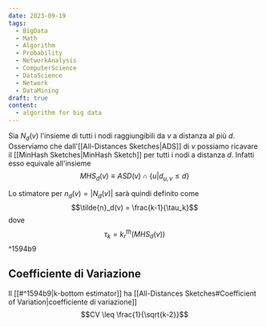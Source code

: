 ```yaml
---
date: 2023-09-19
tags:
  - BigData
  - Math
  - Algorithm
  - Probability
  - NetworkAnalysis
  - ComputerScience
  - DataScience
  - Network
  - DataMining
draft: true
content:
  - algorithm for big data
---
```

Sia $N_d(v)$ l'insieme di tutti i nodi raggiungibili da $v$ a distanza al più $d$.
Osserviamo che dall'[[All-Distances Sketches|ADS]] di $v$ possiamo ricavare il [[MinHash Sketches|MinHash Sketch]] per tutti i nodi a distanza $d$.
Infatti esso equivale all'insieme
$$MHS_d(v) \equiv ASD(v) \cap \lbrace u | d_{u,v} \leq d \rbrace$$

Lo stimatore per $n_d(v) = \vert N_d(v) \vert$ sarà quindi definito come
$$\tilde{n}_d(v) = \frac{k-1}{\tau_k}$$ dove $$\tau_k = k^{th}_r(MHS_d(v))$$ ^1594b9

## Coefficiente di Variazione
Il [[#^1594b9|k-bottom estimator]] ha [[All-Distances Sketches#Coefficient of Variation|coefficiente di variazione]] $$CV \leq \frac{1}{\sqrt{k-2}}$$